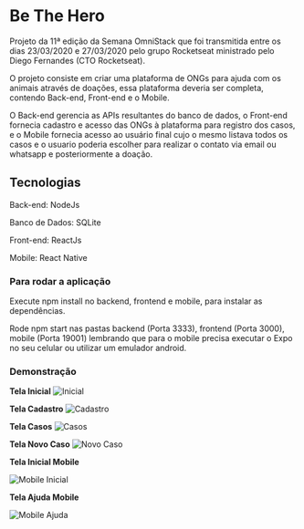 # Be The Hero

Projeto da 11ª edição da Semana OmniStack que foi transmitida entre os dias 23/03/2020 e 27/03/2020 pelo grupo Rocketseat ministrado pelo Diego Fernandes (CTO Rocketseat).

O projeto consiste em criar uma plataforma de ONGs para ajuda com os animais através de doações, essa plataforma deveria ser completa, contendo Back-end, Front-end e o Mobile.

O Back-end gerencia as APIs resultantes do banco de dados, o Front-end fornecia cadastro e acesso das ONGs à plataforma para registro dos casos, e o Mobile fornecia acesso ao usuário final cujo o mesmo listava todos os casos e o usuario poderia escolher para realizar o contato via email ou whatsapp e posteriormente a doação.

## Tecnologias

Back-end: NodeJs

Banco de Dados: SQLite

Front-end: ReactJs

Mobile: React Native

### Para rodar a aplicação

Execute npm install no backend, frontend e mobile, para instalar as dependências.

Rode npm start nas pastas backend (Porta 3333), frontend (Porta 3000), mobile (Porta 19001) lembrando que para o mobile precisa executar o Expo no seu celular ou utilizar um emulador android.

### Demonstração

**Tela Inicial**
![Inicial](https://lh3.googleusercontent.com/mHgqZ6MsJmcHUF1xAp92PmnQNeV4DGhz8md_sM1ScTSyIK4nPp8m28ZmzrdWrsKJkNv1B1Jt6G74H_RMA1pyw6VYTmLriTOdo2ob3QQ_qeLVI4qAuoFyO26kZsaFjlsSON3tTJY8S9ptJh65CI0U0XI1AH8ZTUrlhhYvee0UEWPHnBVdiwuAjigsbQ6DzUPqvCoWb8stRXN6Mom1zun5ouYRODRryp4WNhY5RTV8FhPO8yGiaCIiDx0_PugUuoZxB0ww7WBzXeIQCW227H8hMqU81HqMZhZ8zgUdMx8Zdlp4v5vUsYlU_i8A3xPR7rapGS9sI9T1CG-BRIEahjruxW8V-ItOZwPZ0-EIjygSDEaHNcmtD4DMxmh8Jg5nKvys-0xLdxjfplhz7rAVShqquANa62uu0bVXAvm89MSs5hORVnQymi9PHW5k8HYtXvsCeabyItOlNhZVW3Z5z3VZ6VzS7GrVKbE82IsjkMnTUNE6CUgMe6xeGT3w2MEJzbbT8Dr8p7cUI9P6f-s8EYfsKEE_z2s7QR32pBas0MSgdO188xwj8qnd-sVwkGCAxSpRYjy1nAkpGifCcE1bxgOHM3i0e4J-FbCMtwV1McQzUZIFj0R2mZZjs7_N_XLz5V9GUMHLPVocZp7xetf2Z1v8fXv-MS0WKOni1lPgREydgBcYNd7kaU36TeTeFRzn=w1818-h867-no?authuser=0)

**Tela Cadastro**
![Cadastro](https://lh3.googleusercontent.com/9srXDpMDILTHDPcuR5p50mQlS4MIrUzJqLeXJNxhYziZiFYIdgS43b17EbeH-u14QM1fLxO1mvNwGDTXCJgxCyxpudTN22caQLWesmzo0_nws5udUvJgoXPx0rM0TEulN1_nvr0eAvLc_hmtozvRi0SvO2yvkziOXszbhyJUW8NIxD4O8XM04rSLtXqQ2lCes-rMU1DBOShlz_VQSWYk0PmRccuLwgcO3ulMwpcqHAeD19uw8PlxEgZsgmShtQItvZfV7m_6HfKVQh5f3HjguBda4SCKLTGMKCLyK2J2YOjqcAb6TB_tORc0XEORKTbeNiOcCNoZ_wkA3jpAKNbV7oY26u3viag8u73Z0A6m5uPKKQQU0O3eLfa3o9RKXoDNtHXYgPsmyR1YHWszZu4Sr4ufqQ902RbAudn7jkuVjkLw-Gysr3amsDzBh2u4VGgoKAmY2QW6PVqTNenomG8U8Do-4FGZ5_4Ze64U7jBr0jI2y0WEsYQ2VXa4ZTAGTvYnsczR16dcTYwgZriP0qrxOL4lFQwnatqBeBrZ8WPuUZ7VTXUZtjEDWyu-Ax21mQQIBElMJ-bjNd8KKCp8VnWtHpW7s3SrWjpynLDeIRbXVvyuNcNFqpqcVZ-DEovmZ65xCnIE_jhNbUp0WbTaCM4OcNX3yowr0MwCUqzvA8FNn3kgLAtEfQMHGwyI_Ket=w1700-h867-no?authuser=0)

**Tela Casos**
![Casos](https://lh3.googleusercontent.com/18wwCcFsCk07c-kRwxDFo1tAk4tdI08e1pq5Z9pvoswqhHrXf23T7-ZL518sprs8LL8ZQi5al3E27gmTHb_efhQ1PSmuTPzJzyYAJ-xs3dNJkeIsZgH_ddu5txmXZS6q1AhARbXHUo_A23QFMvX7CKReT28kVFDUXD9KIJYqr3jXbLA4WEaFyLcWFHsXa_4ZTaPac6QgdJUry6DXqbxaesLYuTz4p6M3TFOoOl01alB0cuwe4ykzEwYKc0nRRqQ5wuJjqH07zvF9CD9wrqhtbmA9Rm2ReP96U5OHZvxiDM-i3c8pGXp17QF7A0Fj3ZyJ74DOhV9wprbHOAk6jJdK_zypvF9BUP15JFJOMbw-j0bbs1lkD_DgWxEmsecsqHR1ElppA-y4k-ITQuC-ScDHgLoDM-gA2z9a_196dkMSckdIwWxF46c633cTu65uhXHxlzW49isJvz1_xsf2jNEUvhoizAiB6Fby9Xb13IPjeIB32BRt-yBfAWk0yWYnCibAeAlIIYyIKNtYn1Jiw0JhBILtuK2h3b5Vg_Nro9_J8NXD2sEf98tsAVq-H1p9MVUaRcddBXiCBFJfOfORrL7CebLZeX3ZKWRSqui1i5HjlLLYKveuG5sWZO-KwIH80hhCABP7d78jBbSVRniBdOml3FYxE2NDMPro3jlqGYC0JXaTrqMlD84s84kgg9vx=w1691-h867-no?authuser=0)

**Tela Novo Caso**
![Novo Caso](https://lh3.googleusercontent.com/Dq36OjBmY-7Tkid076DiUYWiJemixVP1__DgC5zE0_xg1yMH6cfe5TSP-naI9e7swar9BU_hQHAVIWiGQCBSE7y9qG0cQHCGkcgdW7PCFOlpe-3oE7mE8Vp6t6sC3CAA9oixyHbT7TvmRIjfth4FTFNPdyFEIjqPvpCg-NvePRfE6O23PcQe4Gq87EmwQGNkZx4nxpNTK46ov_HbZQ0lY4Cc8PW1kAQiLuekT4NChVNT-aAt6_A8YUCWv2IVUDvKzz-q-HdQm6sIKtrF6qQX1URx8UDfvimyeFVYhsHxondgEXyj3Vaum2zd6u_2wHBJZb7h8TroN064sxYAEnotsYBgXVXVFgU_3Qo1Qu0Ag_e1-wYS3AYfKj7KdHdqQCWI3Xqf_9Zn6ohDB5M7QqYGVknDYVCBuxGtNB_6f966va49SSydMf4kSnLDpZ4CLfrzxO5tvHbnj-cogvt_xLt26TaKAtsa7rexm74p9D_9VxfPAFEsPX9d3aQ5AgwshBqkdeK_jFkIZF_g6bNKB39ldj7NBk8ZIEJIPniOelgf8kpvI8CH6RN96YoIKMk6u6DDnEJIpDihJQ5xCk0laxwnC3y3Yg9gWd4GD_g2uAkb-gNdBPdORsyVObJYnb_xPM68ZXEepImquE_dO3epn4JIfu6sAwJiuh1m6ObAGLqRoKbt5GnwZk-EDcx3Zn2P=w1706-h865-no?authuser=0)

**Tela Inicial Mobile**

![Mobile Inicial](https://lh3.googleusercontent.com/3ux8mz7rF3h_0CZtuaFUXU12ggUKdud_VIvBguzBQxJllwgvOhcOlDMuIZOlQTUxvsbvym8Nv2XQneQsbZTimsujl4sdZBOgxaAGn6QixY_gakH2_fMWu0exDifIQ-2H13da_CJ_8_7S4jMImsKGx-2Pdn5VK0EieyTLTeiviSAhPeI-KrgMKujpC3J6buRFmQoS0k8ni8Jf3sZYSixkJ_o8N21mSYFgPAGQNcy747valTkht2HM5vpqT2uyQYDTtkOv4INGGs9ckOBWKJiAkzhazVcncdV13dQ4QQy6qSIAWhZ2SeSD9w-hFypBoI7HQvejilneaViMdcCHHdQwGuDjgPyvLjbSW09EVlljxh8UV2Iywk6tyTS0MUMd-2U4TIXgIC94la2jTIXEwEu9ssgLV-6umCj_uUGQIe7Bg0YlrMGcucOuUUAkenzv35JIhWAMvWw6R_lK88j1-NHbdWaaE86jRyWk8QeZv_9IK6UG2QrSnHiTC8Kol-CsWCGI5z9xAw9LShsxGhWNPEoeYSfzwnaMMiGqE41nZV_mYMFzPp56xz2g6JYnHvwY-jrDzU5zHvGVpAPHbsss64k0kIURI8enBsdfCGm6dny2LsUAf0PXy6dQZqB_a_UjyY8KNKoQBl-gkVXWnFk6D7oFjRmZ9ALhJBFfX2y-rCoNkFQ6tyvEV2cpSbEz0xNl=w489-h867-no?authuser=0)

**Tela Ajuda Mobile**

![Mobile Ajuda](https://lh3.googleusercontent.com/HSxheBycVhEGW_aA3xmjCwxzJaDpKVjPhp3rOwt7tkyTvzmo5m04QiFcJ_GDcV8Fxw96AZrBP635PSw0gSv7rXsRmgnJc2amB6ij2qxalSpO8w5rQov1dn0jYsaQlG3kKwyDrErBikmY7xBdoA9XYfnu3IV8cSVZKNz_hvvRvUFpE5VfDeC-lCIhoKJx_Cz7vd1Umh13tuiVpEJT-aXExUXro_fFpqwN25oHqBJG9BtCyoVQ_XtkGox4AfOyw5ywH3DJAkPHhxkp1kvCMkneIprz0qKFt08N_oQqNgHKN2uS-_2RwoboGBAqLrPRjNxfNj4OKqWH7kvKhlbUmLx0EvlXbZQU2NtMGLGaNN6AHgz5Y2UQP2zYfcUvKbfpi9PvNld9PRPcjgCImdIuQ3puHECpLPHR0MfeDh9ftrtV-401nEJwD-4pvwPThB6XoMH6LWiV2nWQUxEaugrHq-5S_dRhiSbKz526tWFFQiLP7uGn31n2xWVd-JmumbdkyoZQ7PUP06dcjEn1tOdJdduYz1cgf_2nkkoOBBkICCLAN10XtWUpCBYb7k6ffR-w11n_UNoqQqVCRlrP21ccWinGWHuCSJytMdlDOVRdQMSG4nUazBfnqpRNtkLzaS1skrOAfqoKCq-FB-IjBOQ20K2dkpXdBYknLM_ka_7E5JLTx4lUC57lVz53ImmLN2qa=w489-h867-no?authuser=0)
